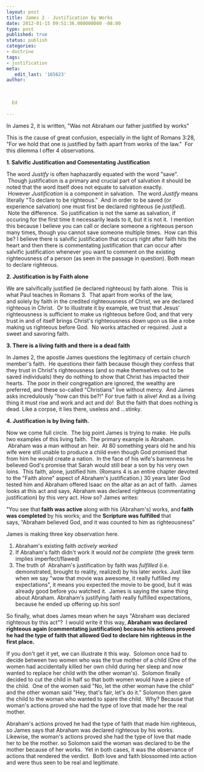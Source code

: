```yaml
---
layout: post
title: James 2 - Justification by Works
date: 2012-01-15 09:51:36.000000000 -08:00
type: post
published: true
status: publish
categories:
- doctrine
tags:
- justification
meta:
  _edit_last: '165623'
author:
  
  
  
  Ed
  
---
```

<p>In James 2, it is written, "Was not Abraham our father justified by works"</p>
<p>This is the cause of great confusion, especially in the light of Romans 3:28, "For we hold that one is justified by faith apart from works of the law."  For this dilemma I offer 4 observations.</p>
<p><strong>1. Salvific Justification and Commentating Justification</strong></p>
<p>The word J<em>ustify</em> is often haphazardly equated with the word "save".  Though justification is a primary and crucial part of salvation it should be noted that the word itself does not equate to salvation exactly.  However <em>Justification</em> is a component in salvation.  The word <em>Justify</em> means literally "To declare to be righteous."  And in order to be saved (or experience salvation) one must first be declared righteous (ie <em>justified</em>).  Note the difference.  So justification is not the same as salvation, if occuring for the first time it necessarily leads to it, but it is not it.  I mention this because I believe you can call or declare someone a righteous person many times, though you cannot save someone multiple times.  How can this be? I believe there is salvific justification that occurs right after faith hits the heart and then there is commentating justification that can occur after salvific justification whenever you want to comment on the existing righteousness of a person (as seen in the passage in question). Both mean to declare righteous.</p>
<p><strong>2. Justification is by Faith alone</strong></p>
<p>We are salvifically justified (ie declared righteous) by faith alone.  This is what Paul teaches in Romans 3.  That apart from works of the law, and solely by faith in the credited righteousness of Christ, we are declared righteous in Christ.  Or to illustrate it by example, we trust that Jesus' righteousness is sufficient to make us righteous before God, and that very trust in and of itself brings Christ's righteousness down upon us like a robe making us righteous before God.  No works attached or required. Just a sweet and savoring faith.</p>
<p><strong>3. There is a living faith and there is a dead faith</strong></p>
<p>In James 2, the apostle James questions the legitimacy of certain church member's faith.  He questions their faith because though they confess that they trust in Christ's righteousness (and so make themselves out to be saved individuals) they do nothing to show that Christ has impacted their hearts.  The poor in their congregation are ignored, the wealthy are preferred, and these so-called "Christians" live without mercy.  And James asks incredulously "how can this be?!" For true faith is alive! And as a living thing it must rise and work and act and do!  But the faith that does nothing is dead. Like a corpse, it lies there, useless and ...stinky.</p>
<p><strong>4. Justification is by living faith.</strong></p>
<p>Now we come full circle.  The big point James is trying to make.  He pulls two examples of this living faith.  The primary example is Abraham.  Abraham was a man without an heir.  At 80 something years old he and his wife were still unable to produce a child even though God promised that from him he would create a nation.  In the face of his wife's barrenness he believed God's promise that Sarah would still bear a son by his very own loins.  This faith, alone, justified him. (Romans 4 is an entire chapter devoted to the "Faith alone" aspect of Abraham's justification.) 30 years later God tested him and Abraham offered Isaac on the altar as an act of faith.  James looks at this act and says, Abraham was declared righteous (commentating justification) by this very act. How so? James writes:</p>
<p>"You see that<strong> faith was active</strong> along with his (Abraham's) works, and<strong> faith was completed</strong> by his works; and the <strong>Scripture was fulfilled</strong> that says, “Abraham believed God, and it was counted to him as righteousness”</p>
<p>James is making three key observation here.</p>
<ol>
<li>Abraham's existing faith <em>actively</em> <em>worked </em></li>
<li>If Abraham's faith didn't work it would <em>not be complete</em> (the greek term implies imperfect/flawed)<strong> </strong></li>
<li>The truth of  Abraham's justification by faith was <em>fulfilled</em> (i.e. demonstrated, brought to reality, realized) by his later works. Just like when we say "wow that movie was awesome, it really fulfilled my expectations", it means you expected the movie to be good, but it was already good before you watched it.  James is saying the same thing about Abraham. Abraham's justifying faith really fulfilled expectations, because he ended up offering up his son!</li>
</ol>
<p>So finally, what does James mean when he says "Abraham was declared righteous by this act"?  I would write it this way, <strong>Abraham was declared righteous again (commentating justification) because his actions proved he had the type of faith that allowed God to declare him righteous in the first place.</strong></p>
<p>If you don't get it yet, we can illustrate it this way.  Solomon once had to decide between two women who was the true mother of a child (One of the women had accidentally killed her own child during her sleep and now wanted to replace her child with the other woman's).  Solomon finally decided to cut the child in half so that both women would have a piece of the child.  One of the women said "No, let the other woman have the child" and the other woman said "Hey, that's fair, let's do it." Solomon then gave the child to the woman who wanted to spare the child.  Why? Because that woman's actions proved she had the type of love that made her the real mother.</p>
<p>Abraham's actions proved he had the type of faith that made him righteous, so James says that Abraham was declared righteous by his works. Likewise, the woman's actions proved she had the type of love that made her to be the mother. so Solomon said the woman was declared to be the mother because of her works.  Yet in both cases, it was the observance of actions that rendered the verdict.  Both love and faith blossomed into action and were thus seen to be real and legitimate.</p>
